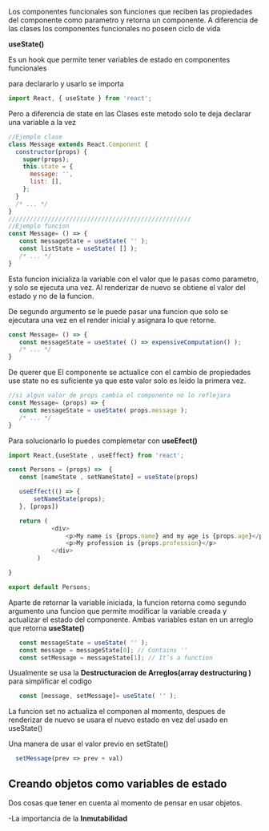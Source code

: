 Los componentes funcionales son funciones que reciben las propiedades del componente como parametro y retorna un componente.
A diferencia de las clases los componentes funcionales no poseen ciclo de vida

**useState()**

Es un hook que permite tener variables de estado en componentes funcionales

para declararlo y usarlo se importa

```javascript
import React, { useState } from 'react';
```
Pero a diferencia de state en las Clases este metodo solo te deja declarar una variable a la vez

```javascript
//Ejemplo clase
class Message extends React.Component {
  constructor(props) {
    super(props);
    this.state = {
      message: '',
      list: [],    
    };
  }
  /* ... */
}
///////////////////////////////////////////////////
//Ejemplo funcion
const Message= () => {
   const messageState = useState( '' );
   const listState = useState( [] );
   /* ... */
}
```
Esta funcion inicializa la variable con el valor que le pasas como parametro, y solo se ejecuta una vez. Al renderizar de nuevo se obtiene el valor del estado y no de la funcion.

De segundo argumento se le puede pasar una funcion que solo se ejecutara una vez en el render inicial y asignara lo que retorne.
```javascript
const Message= () => {
   const messageState = useState( () => expensiveComputation() );
   /* ... */
}
```

De querer que El componente se actualice con el cambio de propiedades use state no es suficiente ya que este valor solo es leido la primera vez.
```javascript
//si algun valor de props cambia el componente no lo reflejara
const Message= (props) => {
   const messageState = useState( props.message );
   /* ... */
}
```
Para solucionarlo lo puedes complemetar con **useEfect()**
```javascript
import React,{useState , useEffect} from 'react';

const Persons = (props) =>  {
   const [nameState , setNameState] = useState(props)

   useEffect(() => {
       setNameState(props);
   }, [props])

   return (
            <div>
                <p>My name is {props.name} and my age is {props.age}</p>
                <p>My profession is {props.profession}</p>
            </div>
        )

}

export default Persons;
```

Aparte de retornar la variable iniciada, la funcion retorna como segundo argumento una funcion que permite modificar la variable creada y actualizar el estado del componente.
Ambas variables estan en un arreglo que retorna **useState()** 

```javascript
   const messageState = useState( '' );
   const message = messageState[0]; // Contains ''
   const setMessage = messageState[1]; // It’s a function
```

Usualmente se usa la **Destructuracion de Arreglos(array destructuring )** para simplificar el codigo
```javascript
   const [message, setMessage]= useState( '' );
```
La funcion set no actualiza el componen al momento, despues de renderizar de nuevo se usara el nuevo estado en vez del usado en useState()

Una manera de usar el valor previo en setState()
```javascript
  setMessage(prev => prev + val)
```
## Creando objetos como variables de estado

Dos cosas que tener en cuenta al momento de pensar en usar objetos.

-La importancia de la **Inmutabilidad**


```javascript
   
```
